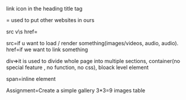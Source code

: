 link icon in the heading
title tag 

</iframe>= used to put other websites in ours

src v\s href=

src=if u want to load / render something(images/videos, audio, audio).
href=if we want to link something 

div=>it is used to divide whole page into multiple sections, container(no special feature , no function, no css), bloack level element


span=inline element 

Assignment=Create a simple gallery 3*3=9 images
   table

 








